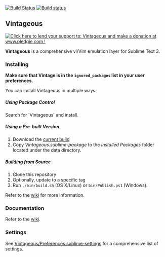 [![Build Status](https://travis-ci.org/guillermooo/Vintageous.svg?branch=master)](https://travis-ci.org/guillermooo/Vintageous) [![Build status](https://ci.appveyor.com/api/projects/status/pvea8jg8bdoq2rmn/branch/master)](https://ci.appveyor.com/project/guillermooo/vintageous/branch/master)

## Vintageous

<a href='http://www.pledgie.com/campaigns/19122'><img alt='Click here to lend your support to: Vintageous and make a donation at www.pledgie.com !' src='http://www.pledgie.com/campaigns/19122.png?skin_name=chrome' border='0' /></a>


**Vintageous** is a comprehensive vi/Vim emulation layer for Sublime Text 3.


### Installing

**Make sure that Vintage
is in the `ignored_packages` list
in your user preferences.**

You can install Vintageous in multiple ways:


##### Using Package Control

Search for 'Vintageous' and install.


##### Using a Pre-built Version

1. Download the [current build](https://bitbucket.org/guillermooo/vintageous/downloads/Vintageous.sublime-package)
2. Copy *Vintageous.sublime-package* to the *Installed Packages* folder located under the data directory.


##### Building from Source

1. Clone this repository
2. Optionally, update to a specific tag
3. Run `./bin/build.sh` (OS X/Linux) or `bin/Publish.ps1` (Windows).

Refer to the [wiki](https://github.com/guillermooo/Vintageous/wiki) for more information.


### Documentation

Refer to the [wiki](https://github.com/guillermooo/Vintageous/wiki).


### Settings

See [Vintageous/Preferences.sublime-settings](https://github.com/guillermooo/Vintageous/blob/master/Preferences.sublime-settings) for a comprehensive list of settings.
